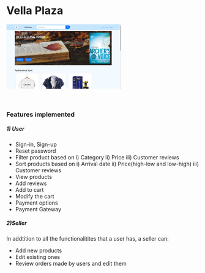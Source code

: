 # Vella Plaza

<p>
    <img src="Images/homepage.png" width="300">&emsp;
</p>
<br>


### Features implemented

##### 1) User 
- Sign-in, Sign-up
- Reset password
- Filter product based on i) Category ii) Price iii) Customer reviews
- Sort products based on i) Arrival date ii) Price(high-low and low-high) iii) Customer reviews 
- View products
- Add reviews
- Add to cart
- Modify the cart
- Payment options
- Payment Gateway

##### 2)Seller
In addtition to all the functionalitites that a user has, a seller can:
- Add new products
- Edit existing ones
- Review orders made by users and edit them




